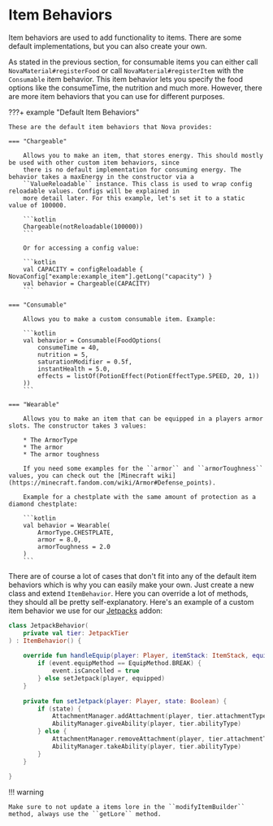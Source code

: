 # Item Behaviors

Item behaviors are used to add functionality to items. There are some default implementations, but you can also create your own.

As stated in the previous section, for consumable items you can either call ``NovaMaterial#registerFood`` or call
``NovaMaterial#registerItem`` with the ``Consumable`` item behavior. This item behavior lets you specify the food options
like the consumeTime, the nutrition and much more. However, there are more item behaviors that you can use for different
purposes.

???+ example "Default Item Behaviors"

    These are the default item behaviors that Nova provides:

    === "Chargeable"
    
        Allows you to make an item, that stores energy. This should mostly be used with other custom item behaviors, since
        there is no default implementation for consuming energy. The behavior takes a maxEnergy in the constructor via a
        ``ValueReloadable`` instance. This class is used to wrap config reloadable values. Configs will be explained in
        more detail later. For this example, let's set it to a static value of 100000.
    
        ```kotlin
        Chargeable(notReloadable(100000))
        ```

        Or for accessing a config value:
    
        ```kotlin
        val CAPACITY = configReloadable { NovaConfig["example:example_item"].getLong("capacity") }
        val behavior = Chargeable(CAPACITY)
        ```

    === "Consumable"

        Allows you to make a custom consumable item. Example:

        ```kotlin
        val behavior = Consumable(FoodOptions(
            consumeTime = 40,
            nutrition = 5,
            saturationModifier = 0.5f,
            instantHealth = 5.0,
            effects = listOf(PotionEffect(PotionEffectType.SPEED, 20, 1))
        ))
        ```

    === "Wearable"

        Allows you to make an item that can be equipped in a players armor slots. The constructor takes 3 values:
        
        * The ArmorType
        * The armor
        * The armor toughness

        If you need some examples for the ``armor`` and ``armorToughness`` values, you can check out the [Minecraft wiki](https://minecraft.fandom.com/wiki/Armor#Defense_points).

        Example for a chestplate with the same amount of protection as a diamond chestplate:
        
        ```kotlin
        val behavior = Wearable(
            ArmorType.CHESTPLATE,
            armor = 8.0,
            armorToughness = 2.0
        )
        ```

There are of course a lot of cases that don't fit into any of the default item behaviors which is why you can easily make
your own. Just create a new class and extend ``ItemBehavior``. Here you can override a lot of methods, they should all be
pretty self-explanatory. Here's an example of a custom item behavior we use for our [Jetpacks](https://www.spigotmc.org/resources/nova-addon-jetpacks.102714/) addon:

```kotlin
class JetpackBehavior(
    private val tier: JetpackTier
) : ItemBehavior() {
    
    override fun handleEquip(player: Player, itemStack: ItemStack, equipped: Boolean, event: ArmorEquipEvent) {
        if (event.equipMethod == EquipMethod.BREAK) {
            event.isCancelled = true
        } else setJetpack(player, equipped)
    }
    
    private fun setJetpack(player: Player, state: Boolean) {
        if (state) {
            AttachmentManager.addAttachment(player, tier.attachmentType)
            AbilityManager.giveAbility(player, tier.abilityType)
        } else {
            AttachmentManager.removeAttachment(player, tier.attachmentType)
            AbilityManager.takeAbility(player, tier.abilityType)
        }
    }
    
}
```

!!! warning

    Make sure to not update a items lore in the ``modifyItemBuilder`` method, always use the ``getLore`` method.